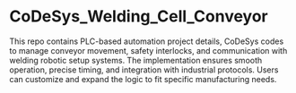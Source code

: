 # CoDeSys_Welding_Cell_Conveyor

This repo contains PLC-based automation project details, CoDeSys codes to manage conveyor movement, safety interlocks, and communication with welding robotic setup systems. The implementation ensures smooth operation, precise timing, and integration with industrial protocols. Users can customize and expand the logic to fit specific manufacturing needs.
